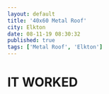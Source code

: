 ```yaml
---
layout: default
title: '40x60 Metal Roof'
city: Elkton
date: 08-11-19 08:30:32
published: true
tags: ['Metal Roof', 'Elkton']
---
```


<h1>IT WORKED</h1>
